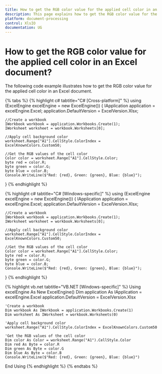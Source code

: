 ```yaml
---
title: How to get the RGB color value for the applied cell color in an Excel document |Syncfusion.
description: This page explains how to get the RGB color value for the applied cell color in an Excel document using Syncfusion .NET Excel library (XlsIO).
platform: document-processing
control: XlsIO
documentation: UG
---
```


# How to get the RGB color value for the applied cell color in an Excel document?

The following code example illustrates how to get the RGB color value for the applied cell color in an Excel document.

{% tabs %}
{% highlight c# tabtitle="C# [Cross-platform]" %}
using (ExcelEngine excelEngine = new ExcelEngine())
{
    IApplication application = excelEngine.Excel;
    application.DefaultVersion = ExcelVersion.Xlsx;

    //Create a workbook
    IWorkbook workbook = application.Workbooks.Create(1);
    IWorksheet worksheet = workbook.Worksheets[0];

    //Apply cell background color
    worksheet.Range["A1"].CellStyle.ColorIndex = ExcelKnownColors.Custom50;

    //Get the RGB values of the cell color
    Color color = worksheet.Range["A1"].CellStyle.Color;
    byte red = color.R;
    byte green = color.G;
    byte blue = color.B;
    Console.WriteLine($"Red: {red}, Green: {green}, Blue: {blue}");
}
{% endhighlight %}

{% highlight c# tabtitle="C# [Windows-specific]" %}
using (ExcelEngine excelEngine = new ExcelEngine())
{
    IApplication application = excelEngine.Excel;
    application.DefaultVersion = ExcelVersion.Xlsx;

    //Create a workbook
    IWorkbook workbook = application.Workbooks.Create(1);
    IWorksheet worksheet = workbook.Worksheets[0];

    //Apply cell background color
    worksheet.Range["A1"].CellStyle.ColorIndex = ExcelKnownColors.Custom50;

    //Get the RGB values of the cell color
    Color color = worksheet.Range["A1"].CellStyle.Color;
    byte red = color.R;
    byte green = color.G;
    byte blue = color.B;
    Console.WriteLine($"Red: {red}, Green: {green}, Blue: {blue}");
}
{% endhighlight %}

{% highlight vb.net tabtitle="VB.NET [Windows-specific]" %}
Using excelEngine As New ExcelEngine()
    Dim application As IApplication = excelEngine.Excel
    application.DefaultVersion = ExcelVersion.Xlsx

    'Create a workbook
    Dim workbook As IWorkbook = application.Workbooks.Create(1)
    Dim worksheet As IWorksheet = workbook.Worksheets(0)

    'Apply cell background color
    worksheet.Range("A1").CellStyle.ColorIndex = ExcelKnownColors.Custom50

    'Get the RGB values of the cell color
    Dim color As Color = worksheet.Range("A1").CellStyle.Color
    Dim red As Byte = color.R
    Dim green As Byte = color.G
    Dim blue As Byte = color.B
    Console.WriteLine($"Red: {red}, Green: {green}, Blue: {blue}")
End Using
{% endhighlight %}
{% endtabs %}